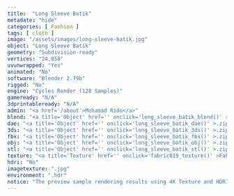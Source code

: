 ```yaml
---
title:  "Long Sleeve Batik"
metadate: "hide"
categories: [ Fashion ]
tags: [ cloth ]
image: "/assets/images/long-sleeve-batik.jpg"
object: "Long Sleeve Batik"
geometry: "Subdivision-ready"
vertices: "24,858"
uvunwrapped: "Yes"
animated: "No"
software: "Blender 2.79b"
rigged: "No"
engine: "Cycles Render (128 Samples)"
gameready: "N/A"
3dprintableready: "N/A"
admin: "<a href='/about'>Mohamad Rido</a>"
blend: "<a title='Object' href='' onclick='long_sleeve_batik_blend()' >.zip 4.8 MB</a>"
dae: "<a title='Object' href='' onclick='long_sleeve_batik_dae()' >.zip 790.8 kB</a>"
3ds: "<a title='Object' href='' onclick='long_sleeve_batik_3ds()' >.zip 401.4 kB</a>"
fbx: "<a title='Object' href='' onclick='long_sleeve_batik_fbx()' >.zip 779.6 kB</a>"
obj: "<a title='Object' href='' onclick='long_sleeve_batik_obj()' >.zip 581.0 kB</a>"
stl: "<a title='Object' href='' onclick='long_sleeve_batik_stl()' >.zip 693.5 kB</a>"
texture: "<a title='Texture' href='' onclick='fabric019_texture()' >Fabric019</a>"
hdri: "No"
imagetexture: ".jpg"
environment: ".hdr"
notice: "The preview sample rendering results using 4K Texture and HDRI. But the .blend file format available for download uses 1K as the sample to reduce the file size when you download it."
---
```

